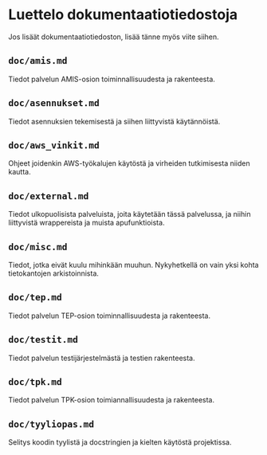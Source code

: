 # Luettelo dokumentaatiotiedostoja

Jos lisäät dokumentaatiotiedoston, lisää tänne myös viite siihen.


## `doc/amis.md`

Tiedot palvelun AMIS-osion toiminnallisuudesta ja rakenteesta.


## `doc/asennukset.md`

Tiedot asennuksien tekemisestä ja siihen liittyvistä käytännöistä.


## `doc/aws_vinkit.md`

Ohjeet joidenkin AWS-työkalujen käytöstä ja virheiden tutkimisesta niiden
kautta.


## `doc/external.md`

Tiedot ulkopuolisista palveluista, joita käytetään tässä palvelussa, ja niihin
liittyvistä wrappereista ja muista apufunktioista.


## `doc/misc.md`

Tiedot, jotka eivät kuulu mihinkään muuhun. Nykyhetkellä on vain yksi kohta
tietokantojen arkistoinnista.


## `doc/tep.md`

Tiedot palvelun TEP-osion toiminnallisuudesta ja rakenteesta.


## `doc/testit.md`

Tiedot palvelun testijärjestelmästä ja testien rakenteesta.


## `doc/tpk.md`

Tiedot palvelun TPK-osion toimiannallisuudesta ja rakenteesta.


## `doc/tyyliopas.md`

Selitys koodin tyylistä ja docstringien ja kielten käytöstä projektissa.

